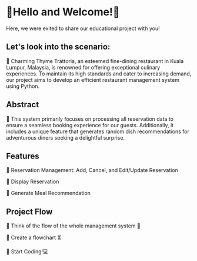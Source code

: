 # 🦦Hello and Welcome!🦦
Here, we were exited to share our educational project with you!

## Let's look into the scenario:

:fork_and_knife: Charming Thyme Trattoria, an esteemed fine-dining restaurant in Kuala Lumpur, Malaysia, is renowned for offering exceptional culinary experiences. To maintain its high standards and cater to increasing demand, our project aims to develop an efficient restaurant management system using Python.

## Abstract

:fork_and_knife: This system primarily focuses on processing all reservation data to ensure a seamless booking experience for our guests. Additionally, it includes a unique feature that generates random dish recommendations for adventurous diners seeking a delightful surprise.

## Features

:fork_and_knife: Reservation Management: Add, Cancel, and Edit/Update Reservation

:fork_and_knife: Display Reservation

:fork_and_knife: Generate Meal Recommendation

## Project Flow
:fork_and_knife: Think of the flow of the whole management system 🤔

:fork_and_knife: Create a flowchart ⏳

:fork_and_knife: Start Coding!💻


